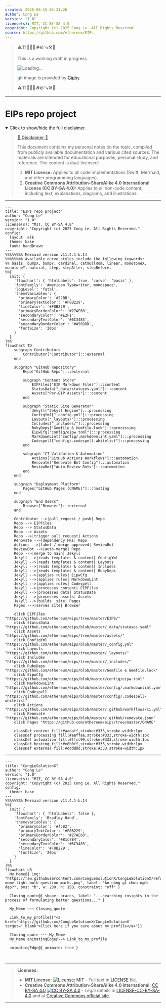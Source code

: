 ```yaml
---
created: 2025-06-15 05:31:26
author: Cong Le
version: "1.0"
license(s): MIT, CC BY-SA 4.0
copyright: Copyright (c) 2025 Cong Le. All Rights Reserved.
source: https://github.com/ethereum/EIPs
---
```



> ⚠️🏗️🚧🦺🧱🪵🪨🪚🛠️👷
> 
> This is a working draft in progress
> 
> ![Loading...](https://media0.giphy.com/media/v1.Y2lkPTc5MGI3NjExNDl3ZDJzczdjdWt3bzJjNWZmcTVscjkzMWhodDAxbG5zN2oxeXl1cSZlcD12MV9pbnRlcm5hbF9naWZfYnlfaWQmY3Q9Zw/l4FGGHsNHURSyyTeM/giphy.gif)
>
> gif image is provided by [Giphy](https://giphy.com)
> 
> ⚠️🏗️🚧🦺🧱🪵🪨🪚🛠️👷


----




# EIPs repo project
<details open>
<summary>Click to show/hide the full disclaimer.</summary>
   
> <ins>📢 **Disclaimer** 🚨</ins>
>
> This document contains my personal notes on the topic,
> compiled from publicly available documentation and various cited sources.
> The materials are intended for educational purposes, personal study, and reference.
> The content is dual-licensed:
> 1. **MIT License:** Applies to all code implementations (Swift, Mermaid, and other programming languages).
> 2. **Creative Commons Attribution-ShareAlike 4.0 International License (CC BY-SA 4.0):** Applies to all non-code content, including text, explanations, diagrams, and illustrations.

</details>

---


```mermaid
---
title: "EIPs repo project"
author: "Cong Le"
version: "1.0"
license(s): "MIT, CC BY-SA 4.0"
copyright: "Copyright (c) 2025 Cong Le. All Rights Reserved."
config:
  layout: elk
  theme: base
  look: handDrawn
---
%%%%%%%% Mermaid version v11.4.1-b.14
%%%%%%%% Available curve styles include the following keywords:
%% basis, bumpX, bumpY, cardinal, catmullRom, linear, monotoneX, monotoneY, natural, step, stepAfter, stepBefore.
%%{
  init: {
    'flowchart': { 'htmlLabels': true, 'curve': 'basis' },
    'fontFamily': 'American Typewriter, monospace',
    'logLevel': 'fatal',
    'themeVariables': {
      'primaryColor': '#22BB',
      'primaryTextColor': '#F8B229',
      'lineColor': '#F8B229',
      'primaryBorderColor': '#27AE60',
      'secondaryColor': '#E2F1',
      'secondaryTextColor': '#6C3483',
      'secondaryBorderColor': '#A569BD',
      'fontSize': '20px'
    }
  }
}%%
flowchart TD
    subgraph Contributors
        Contributor["Contributor"]:::external
    end

    subgraph "GitHub Repository"
        Repo["GitHub Repo"]:::external

        subgraph "Content Store"
            EIPFiles["EIP Markdown Files"]:::content
            StatusData["_data/statuses.yaml"]:::content
            Assets["Per-EIP Assets"]:::content
        end

        subgraph "Static Site Generator"
            Jekyll["Jekyll Engine"]:::processing
            ConfigYml["_config.yml"]:::processing
            Layouts["_layouts/"]:::processing
            Includes["_includes/"]:::processing
            RubyDeps["Gemfile & Gemfile.lock"]:::processing
            EipwCfg["config/eipw.toml"]:::processing
            MarkdownLint["config/.markdownlint.yaml"]:::processing
            Codespell["config/.codespell-whitelist"]:::processing
        end

        subgraph "CI Validation & Automation"
            Actions["GitHub Actions Workflows"]:::automation
            Renovate["Renovate Bot Config"]:::automation
            ReviewBot["Auto-Review Bots"]:::automation
        end
    end

    subgraph "Deployment Platform"
        Pages["GitHub Pages (CNAME)"]:::hosting
    end

    subgraph "End Users"
        Browser["Browser"]:::external
    end

    Contributor -->|pull_request / push| Repo
    Repo --> EIPFiles
    Repo --> StatusData
    Repo --> Assets
    Repo -->|trigger pull_request| Actions
    Renovate -->|dependency PRs| Repo
    Actions -->|label / merge approved| ReviewBot
    ReviewBot -->|auto-merge| Repo
    Repo -->|merge to main| Jekyll
    Jekyll -->|reads templates & content| ConfigYml
    Jekyll -->|reads templates & content| Layouts
    Jekyll -->|reads templates & content| Includes
    Jekyll -->|reads templates & content| RubyDeps
    Jekyll -->|applies rules| EipwCfg
    Jekyll -->|applies rules| MarkdownLint
    Jekyll -->|applies rules| Codespell
    Jekyll -->|processes content| EIPFiles
    Jekyll -->|processes data| StatusData
    Jekyll -->|processes assets| Assets
    Jekyll -->|builds _site| Pages
    Pages -->|serves site| Browser

    click EIPFiles "https://github.com/ethereum/eips/tree/master/EIPS/"
    click StatusData "https://github.com/ethereum/eips/blob/master/_data/statuses.yaml"
    click Assets "https://github.com/ethereum/eips/tree/master/assets/"
    click ConfigYml "https://github.com/ethereum/eips/blob/master/_config.yml"
    click Layouts "https://github.com/ethereum/eips/tree/master/_layouts/"
    click Includes "https://github.com/ethereum/eips/tree/master/_includes/"
    click RubyDeps "https://github.com/ethereum/eips/blob/master/Gemfile & Gemfile.lock"
    click EipwCfg "https://github.com/ethereum/eips/blob/master/config/eipw.toml"
    click MarkdownLint "https://github.com/ethereum/eips/blob/master/config/.markdownlint.yaml"
    click Codespell "https://github.com/ethereum/eips/blob/master/config/.codespell-whitelist"
    click Actions "https://github.com/ethereum/eips/blob/master/.github/workflows/ci.yml"
    click Renovate "https://github.com/ethereum/eips/blob/master/.github/renovate.json"
    click Pages "https://github.com/ethereum/eips/tree/master/CNAME"

    classDef content fill:#aadaff,stroke:#333,stroke-width:1px
    classDef processing fill:#aaffaa,stroke:#333,stroke-width:1px
    classDef automation fill:#ffcc99,stroke:#333,stroke-width:1px
    classDef hosting fill:#e0b0ff,stroke:#333,stroke-width:1px
    classDef external fill:#dddddd,stroke:#333,stroke-width:1px

```

----

<!-- 
```mermaid
%% Current Mermaid version
info
```  -->


```mermaid
---
title: "CongLeSolutionX"
author: "Cong Le"
version: "1.0"
license(s): "MIT, CC BY-SA 4.0"
copyright: "Copyright (c) 2025 Cong Le. All Rights Reserved."
config:
  theme: base
---
%%%%%%%% Mermaid version v11.4.1-b.14
%%{
  init: {
    'flowchart': { 'htmlLabels': false },
    'fontFamily': 'Bradley Hand',
    'themeVariables': {
      'primaryColor': '#fc82',
      'primaryTextColor': '#F8B229',
      'primaryBorderColor': '#27AE60',
      'secondaryColor': '#81c784',
      'secondaryTextColor': '#6C3483',
      'lineColor': '#F8B229',
      'fontSize': '20px'
    }
  }
}%%
flowchart LR
  My_Meme@{ img: "https://raw.githubusercontent.com/CongLeSolutionX/CongLeSolutionX/refs/heads/main/assets/images/My-meme-light-bulb-question-marks.png", label: "Ăn uống gì chưa ngừi đẹp?", pos: "b", w: 200, h: 150, constraint: "off" }

  Closing_quote@{ shape: braces, label: "...searching insights in the process of formulating better questions..." }
    
  My_Meme ~~~ Closing_quote
    
  Link_to_my_profile{{"<a href='https://github.com/CongLeSolutionX/CongLeSolutionX' target='_blank'>Click here if you care about my profile</a>"}}

  Closing_quote ~~~ My_Meme
  My_Meme animatingEdge@--> Link_to_my_profile
  
  animatingEdge@{ animate: true }



```

---
>**Licenses:**
>
>- **MIT License:**  [![License: MIT](https://img.shields.io/badge/License-MIT-yellow.svg)](LICENSE) - Full text in [LICENSE](LICENSE) file.
>- **Creative Commons Attribution-ShareAlike 4.0 International**: [CC BY-SA 4.0](https://creativecommons.org/licenses/by-sa/4.0/) [![CC BY-SA 4.0](https://licensebuttons.net/l/by-sa/4.0/88x31.png)](https://creativecommons.org/licenses/by-sa/4.0/) - Legal details in [LICENSE-CC-BY-SA-4.0](THE_PAST/LICENSE-CC-BY-SA-4.0) and at [Creative Commons official site](https://creativecommons.org/licenses/by-sa/4.0/).
>
---
